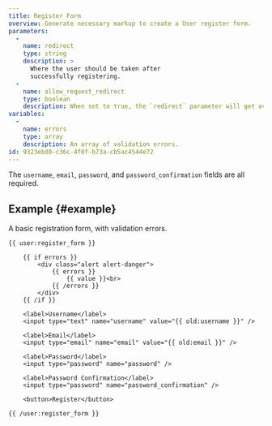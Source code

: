 ```yaml
---
title: Register Form
overview: Generate necessary markup to create a User register form.
parameters:
  -
    name: redirect
    type: string
    description: >
      Where the user should be taken after
      successfully registering.
  -
    name: allow_request_redirect
    type: boolean
    description: When set to true, the `redirect` parameter will get overridden by a `redirect` query parameter in the URL.
variables:
  -
    name: errors
    type: array
    description: An array of validation errors.
id: 9323ebd8-c36c-4f0f-b73a-cb5ac4544e72
---
```

The `username`, `email`, `password`, and `password_confirmation` fields are all required.

## Example {#example}

A basic registration form, with validation errors.

```
{{ user:register_form }}

    {{ if errors }}
        <div class="alert alert-danger">
            {{ errors }}
                {{ value }}<br>
            {{ /errors }}
        </div>
    {{ /if }}

    <label>Username</label>
    <input type="text" name="username" value="{{ old:username }}" />

    <label>Email</label>
    <input type="email" name="email" value="{{ old:email }}" />

    <label>Password</label>
    <input type="password" name="password" />

    <label>Password Confirmation</label>
    <input type="password" name="password_confirmation" />

    <button>Register</button>

{{ /user:register_form }}
```
